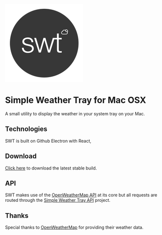 ![alt text](https://raw.githubusercontent.com/nckblu/simple-weather-tray/master/swt.png)
# Simple Weather Tray for Mac OSX
A small utility to display the weather in your system tray on your Mac.

## Technologies
SWT is built on Github Electron with React,

## Download
[Click here](https://raw.githubusercontent.com/nckblu/simple-weather-tray/master/latest/latest.zip) to download the latest stable build.

## API
SWT makes use of the [OpenWeatherMap API](https://openweathermap.org) at its core but all requests are routed through the [Simple Weather Tray API](https://github.com/nckblu/simple-weather-tray-api) project.

## Thanks
Special thanks to [OpenWeatherMap](https://openweathermap.org) for providing their weather data.